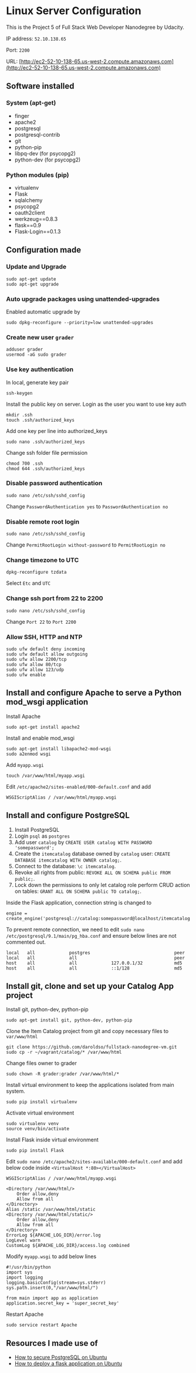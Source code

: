 Linux Server Configuration
=============
This is the Project 5 of Full Stack Web Developer Nanodegree by Udacity.

IP address: `52.10.138.65`

Port: `2200`

URL: [http://ec2-52-10-138-65.us-west-2.compute.amazonaws.com](http://ec2-52-10-138-65.us-west-2.compute.amazonaws.com)

## Software installed
### System (apt-get)
- finger
- apache2
- postgresql
- postgresql-contrib
- git
- python-pip
- libpq-dev (for psycopg2)
- python-dev (for psycopg2)

### Python modules (pip)
- virtualenv
- Flask
- sqlalchemy
- psycopg2
- oauth2client
- werkzeug==0.8.3
- flask==0.9
- Flask-Login==0.1.3

## Configuration made
### Update and Upgrade
```
sudo apt-get update 
sudo apt-get upgrade
```

### Auto upgrade packages using unattended-upgrades
Enabled automatic upgrade by
```
sudo dpkg-reconfigure --priority=low unattended-upgrades
```

### Create new user `grader`
```
adduser grader
usermod -aG sudo grader
```

### Use key authentication
In local, generate key pair
```
ssh-keygen
```

Install the public key on server. Login as the user you want to use key auth
```
mkdir .ssh
touch .ssh/authorized_keys
```

Add one key per line into authorized_keys
```
sudo nano .ssh/authorized_keys
```

Change ssh folder file permission
```
chmod 700 .ssh
chmod 644 .ssh/authorized_keys
```

### Disable password authentication
```
sudo nano /etc/ssh/sshd_config
```
Change `PasswordAuthentication yes` to `PasswordAuthentication no`

### Disable remote root login
```
sudo nano /etc/ssh/sshd_config
```
Change `PermitRootLogin without-password` to `PermitRootLogin no`

### Change timezone to UTC
```
dpkg-reconfigure tzdata
```
Select `Etc` and `UTC`

### Change ssh port from 22 to 2200
```
sudo nano /etc/ssh/sshd_config
```
Change `Port 22` to `Port 2200`

### Allow SSH, HTTP and NTP
```
sudo ufw default deny incoming
sudo ufw default allow outgoing
sudo ufw allow 2200/tcp
sudo ufw allow 80/tcp
sudo ufw allow 123/udp
sudo ufw enable
```

## Install and configure Apache to serve a Python mod_wsgi application
Install Apache
```
sudo apt-get install apache2
```

Install and enable mod_wsgi
```
sudo apt-get install libapache2-mod-wsgi
sudo a2enmod wsgi
```
Add `myapp.wsgi`
```
touch /var/www/html/myapp.wsgi
```
Edit `/etc/apache2/sites-enabled/000-default.conf` and add
```
WSGIScriptAlias / /var/www/html/myapp.wsgi
```

## Install and configure PostgreSQL
 1. Install PostgreSQL
 1. Login `psql` as `postgres`
 1. Add user `catalog` by `CREATE USER catalog WITH PASSWORD 'somepassword';`
 1. Create the `itemcatalog` database owned by `catalog` user: `CREATE DATABASE itemcatalog WITH OWNER catalog;`.
 1. Connect to the database: `\c itemcatalog`.
 1. Revoke all rights from public: `REVOKE ALL ON SCHEMA public FROM public;`.
 1. Lock down the permissions to only let catalog role perform CRUD action on tables: `GRANT ALL ON SCHEMA public TO catalog;`.

Inside the Flask application, connection string is changed to 
```
engine = create_engine('postgresql://catalog:somepassword@localhost/itemcatalog')
```

To prevent remote connection, we need to edit `sudo nano /etc/postgresql/9.1/main/pg_hba.conf` and ensure below lines are not commented out.
 ```
local   all             postgres                                peer
local   all             all                                     peer
host    all             all             127.0.0.1/32            md5
host    all             all             ::1/128                 md5
 ```

## Install git, clone and set up your Catalog App project
Install git, python-dev, python-pip
```
sudo apt-get install git, python-dev, python-pip
```

Clone the Item Catalog project from git and copy necessary files to `var/www/html`
```
git clone https://github.com/daroldso/fullstack-nanodegree-vm.git
sudo cp -r ~/vagrant/catalog/* /var/www/html
```

Change files owner to grader
```
sudo chown -R grader:grader /var/www/html/*
```

Install virtual environment to keep the applications isolated from main system.
```
sudo pip install virtualenv
```

Activate virtual environment
```
sudo virtualenv venv
source venv/bin/activate 
```

Install Flask inside virtual environment
```
sudo pip install Flask
```

Edit `sudo nano /etc/apache2/sites-available/000-default.conf` and add below code inside `<VirtualHost *:80></VirtualHost>`
```
WSGIScriptAlias / /var/www/html/myapp.wsgi

<Directory /var/www/html/>
    Order allow,deny
    Allow from all
</Directory>
Alias /static /var/www/html/static
<Directory /var/www/html/static/>
    Order allow,deny
    Allow from all
</Directory>
ErrorLog ${APACHE_LOG_DIR}/error.log
LogLevel warn
CustomLog ${APACHE_LOG_DIR}/access.log combined
```

Modify `myapp.wsgi` to add below lines
```
#!/usr/bin/python
import sys
import logging
logging.basicConfig(stream=sys.stderr)
sys.path.insert(0,"/var/www/html/")

from main import app as application
application.secret_key = 'super_secret_key'
```

Restart Apache
```
sudo service restart Apache
```

## Resources I made use of
 - [How to secure PostgreSQL on Ubuntu](https://www.digitalocean.com/community/tutorials/how-to-secure-postgresql-on-an-ubuntu-vps)
 - [How to deploy a flask application on Ubuntu](https://www.digitalocean.com/community/tutorials/how-to-deploy-a-flask-application-on-an-ubuntu-vps)

